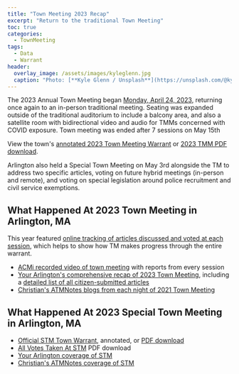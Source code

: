 ```yaml
---
title: "Town Meeting 2023 Recap"
excerpt: "Return to the traditional Town Meeting"
toc: true
categories:
  - TownMeeting
tags:
  - Data
  - Warrant
header:
  overlay_image: /assets/images/kyleglenn.jpg
  caption: "Photo: [**Kyle Glenn / Unsplash**](https://unsplash.com/@kylejglenn)"
---
```


The 2023 Annual Town Meeting began [Monday, April 24, 2023](https://www.arlingtonma.gov/town-governance/town-meeting), returning once again to an in-person traditional meeting.  Seating was expanded outside of the traditional auditorium to include a balcony area, and also a satellite room with bidirectional video and audio for TMMs concerned with COVID exposure.  Town meeting was ended after 7 sessions on May 15th

View the town's [annotated 2023 Town Meeting Warrant](https://www.arlingtonma.gov/town-governance/town-meeting/2023-town-meeting-warrant) or [2023 TMM PDF download](https://www.arlingtonma.gov/home/showpublisheddocument/64129/638145524865870000).

Arlington also held a Special Town Meeting on May 3rd alongside the TM to address two specific articles, voting on future hybrid meetings (in-person and remote), and voting on special legislation around police recruitment and civil service exemptions.

## What Happened At 2023 Town Meeting in Arlington, MA

This year featured [online tracking of articles discussed and voted at each session](https://docs.google.com/spreadsheets/d/e/2PACX-1vS0O7489bHCQnvS-gxCnIU8yc6RnpMady027rx7OAoJOcCoe0167v-UjZmwFiyxcp7y4oCqspAJ9S_g/pubhtml?gid=632365380&single=true), which helps to show how TM makes progress through the entire warrant.

- [ACMi recorded video of town meeting](https://www.youtube.com/watch?v=vX6PMohO3tU&list=PLztbi9KA9roVEhX9eU23jGuYZrNp9s3Ly&index=7) with reports from every session
- [Your Arlington's comprehensive recap of 2023 Town Meeting](https://yourarlington.com/arlington-archives/town-school/town-meeting/21335-tm-23.html), including a [detailed list of all citizen-submitted articles](https://yourarlington.com/arlington-archives/town-school/town-meeting/21024-warrant-23.html)
- [Christian's ATMNotes blogs from each night of 2021 Town Meeting](https://atmnotes.blogspot.com/2023/)

## What Happened At 2023 Special Town Meeting in Arlington, MA

- [Official STM Town Warrant](http://www.arlingtonma.gov/town-governance/town-meeting/2023-special-town-meeting-warrant), annotated, or [PDF download](https://www.arlingtonma.gov/home/showpublisheddocument/64871/638170034252470000)
- [All Votes Taken At STM](https://www.arlingtonma.gov/home/showpublisheddocument/65331/638188078158030000) PDF download
- [Your Arlington coverage of STM](https://yourarlington.com/arlington-archives/town-school/town-meeting/21411-tm-23-4.html)
- [Christian's ATMNotes coverage of STM](https://atmnotes.blogspot.com/2023/05/2023-annual-town-meeting-night-four.html)